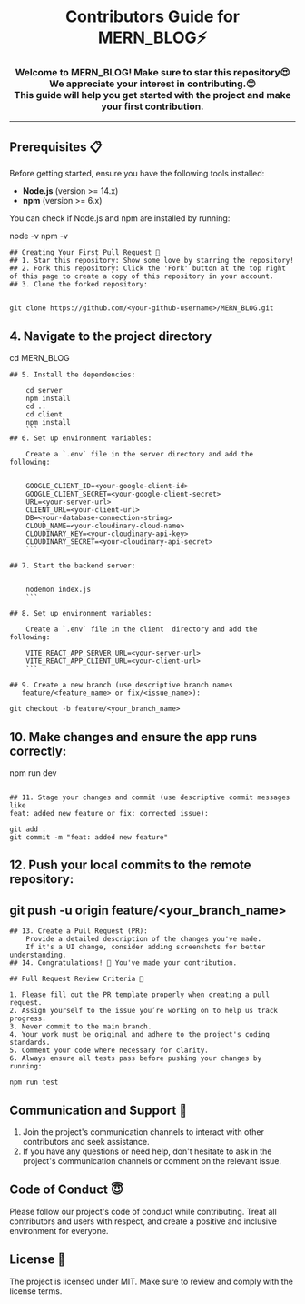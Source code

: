 <h1 align="center">Contributors Guide for MERN_BLOG⚡</h1>
<h3 align="center">Welcome to MERN_BLOG! Make sure to star this repository😍<br>We appreciate your interest in contributing.😊 <br>This guide will help you get started with the project and make your first contribution.</h3>

---

## Prerequisites 📋

Before getting started, ensure you have the following tools installed:

- **Node.js** (version >= 14.x)
- **npm** (version >= 6.x)

You can check if Node.js and npm are installed by running:

node -v
npm -v
```
## Creating Your First Pull Request 🌟
## 1. Star this repository: Show some love by starring the repository!
## 2. Fork this repository: Click the 'Fork' button at the top right of this page to create a copy of this repository in your account.
## 3. Clone the forked repository:


git clone https://github.com/<your-github-username>/MERN_BLOG.git
```

## 4. Navigate to the project directory


cd MERN_BLOG
```
## 5. Install the dependencies:

    cd server
    npm install
    cd ..
    cd client
    npm install
    ```
## 6. Set up environment variables:

    Create a `.env` file in the server directory and add the following:

    
    GOOGLE_CLIENT_ID=<your-google-client-id>
    GOOGLE_CLIENT_SECRET=<your-google-client-secret>
    URL=<your-server-url>
    CLIENT_URL=<your-client-url>
    DB=<your-database-connection-string>
    CLOUD_NAME=<your-cloudinary-cloud-name>
    CLOUDINARY_KEY=<your-cloudinary-api-key>
    CLOUDINARY_SECRET=<your-cloudinary-api-secret>
    ```

## 7. Start the backend server:

    
    nodemon index.js
    ```
    
## 8. Set up environment variables:

    Create a `.env` file in the client  directory and add the following:
   
    VITE_REACT_APP_SERVER_URL=<your-server-url>
    VITE_REACT_APP_CLIENT_URL=<your-client-url>
    ```
    
## 9. Create a new branch (use descriptive branch names
   feature/<feature_name> or fix/<issue_name>):

git checkout -b feature/<your_branch_name>
```

## 10. Make changes and ensure the app runs correctly:
   
   npm run dev
   ```

## 11. Stage your changes and commit (use descriptive commit messages like
   feat: added new feature or fix: corrected issue):

git add .
git commit -m "feat: added new feature"
```
## 12. Push your local commits to the remote repository:

## git push -u origin feature/<your_branch_name>
```
## 13. Create a Pull Request (PR):
    Provide a detailed description of the changes you've made.
    If it's a UI change, consider adding screenshots for better understanding.
## 14. Congratulations! 🎉 You've made your contribution.

## Pull Request Review Criteria 🧲

1. Please fill out the PR template properly when creating a pull request.
2. Assign yourself to the issue you’re working on to help us track progress.
3. Never commit to the main branch.
4. Your work must be original and adhere to the project's coding standards.
5. Comment your code where necessary for clarity.
6. Always ensure all tests pass before pushing your changes by running:

npm run test
```

## Communication and Support 💬
1. Join the project's communication channels to interact with other contributors and seek assistance.
2. If you have any questions or need help, don't hesitate to ask in the project's communication channels or comment on the relevant issue.

## Code of Conduct 😇
Please follow our project's code of conduct while contributing. Treat all contributors and users with respect, and create a positive and inclusive environment for everyone.

## License 📄
The project is licensed under MIT. Make sure to review and comply with the license terms.
